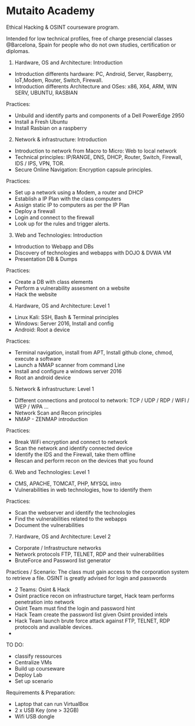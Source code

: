 # Mutaito Academy
Ethical Hacking &amp; OSINT courseware program. 

Intended for low technical profiles, free of charge presencial classes @Barcelona, Spain for people who do not own studies, certification or diplomas. 


1) Hardware, OS and Architecture: Introduction
- Introduction differents hardware: PC, Android, Server, Raspberry, IoT,Modem, Router, Switch, Firewall.
- Introduction differents Architecture and OSes: x86, X64, ARM, WIN SERV, UBUNTU, RASBIAN

Practices: 
- Unbuild and identify parts and components of a Dell PowerEdge 2950
- Install a Fresh Ubuntu
- Install Rasbian on a raspberry


2) Network & infrastructure: Introduction
- Introduction to network from Macro to Micro: Web to local network
- Technical principles: IP/RANGE, DNS, DHCP, Router, Switch, Firewall, IDS / IPS, VPN, TOR.
- Secure Online Navigation: Encryption capsule principles.

Practices:
- Set up a network using a Modem, a router and DHCP
- Establish a IP Plan with the class computers
- Assign static IP to computers as per the IP Plan
- Deploy a firewall
- Login and connect to the firewall
- Look up for the rules and trigger alerts. 


3) Web and Technologies: Introduction
- Introduction to Webapp and DBs
- Discovery of technologies and webapps with DOJO & DVWA VM
- Presentation DB & Dumps

Practices:
- Create a DB with class elements
- Perform a vulnerability assesment on a website
- Hack the website


4) Hardware, OS and Architecture: Level 1
- Linux Kali: SSH, Bash & Terminal principles
- Windows: Server 2016, Install and config
- Android: Root a device

Practices:
- Terminal navigation, install from APT, Install github clone, chmod, execute a software
- Launch a NMAP scanner from command Line
- Install and configure a windows server 2016
- Root an android device


5) Network & infrastructure: Level 1
- Different connections and protocol to network: TCP / UDP / RDP / WIFI / WEP / WPA ...
- Network Scan and Recon principles
- NMAP - ZENMAP introduction

Practices:
- Break WiFi encryption and connect to network
- Scan the network and identify connected device
- Identify the IDS and the Firewall, take them offline
- Rescan and perform recon on the devices that you found


6) Web and Technologies: Level 1
- CMS, APACHE, TOMCAT, PHP, MYSQL intro
- Vulnerabilities in web technologies, how to identify them

Practices:
- Scan the webserver and identify the technologies 
- Find the vulnerabilities related to the webapps
- Document the vulnerabilities


7) Hardware, OS and Architecture:  Level 2
- Corporate / Infrastructure networks
- Network protocols FTP, TELNET, RDP and their vulnerabilities
- BruteForce and Password list generator

Practices / Scenario: The class must gain access to the corporation system to retrieve a file. OSINT is greatly advised for login and passwords
- 2 Teams: Osint & Hack
- Osint practice recon on infrastructure target, Hack team performs penetration into network
- Osint Team must find the login and password hint
- Hack Team create the password list given Osint provided intels
- Hack Team launch brute force attack against FTP, TELNET, RDP protocols and available devices.
- 

TO DO:
- classify ressources
- Centralize VMs
- Build up courseware
- Deploy Lab
- Set up scenario


Requirements & Preparation:
- Laptop that can run VirtualBox
- 2 x USB Key (one > 32GB)
- Wifi USB dongle 
